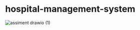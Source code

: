 # hospital-management-system










![assiment drawio (1)](https://github.com/sajed88/hospital-management-system/assets/115458755/d7537d83-f51e-4a12-b5e0-f6cc80677b1e)

